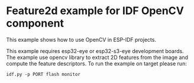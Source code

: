 # Feature2d example for IDF OpenCV component

This example shows how to use OpenCV in ESP-IDF projects.

This example requires esp32-eye or esp32-s3-eye development boards. The example use opencv library to extract 
2D features from the image and compute the feature descriptors.
To run the example on target please run:

```
idf.py -p PORT flash monitor
```
